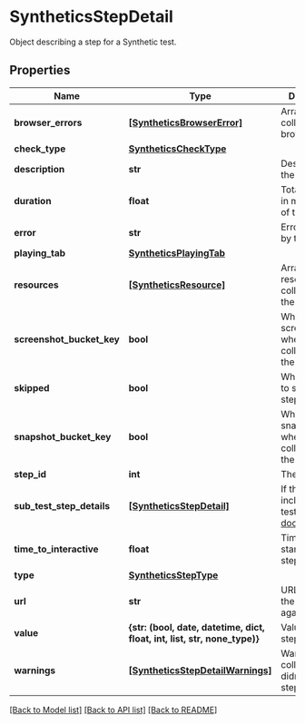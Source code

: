 # SyntheticsStepDetail

Object describing a step for a Synthetic test.
## Properties
Name | Type | Description | Notes
------------ | ------------- | ------------- | -------------
**browser_errors** | [**[SyntheticsBrowserError]**](SyntheticsBrowserError.md) | Array of errors collected for a browser test. | [optional] 
**check_type** | [**SyntheticsCheckType**](SyntheticsCheckType.md) |  | [optional] 
**description** | **str** | Description of the test. | [optional] 
**duration** | **float** | Total duration in millisecond of the test. | [optional] 
**error** | **str** | Error returned by the test. | [optional] 
**playing_tab** | [**SyntheticsPlayingTab**](SyntheticsPlayingTab.md) |  | [optional] 
**resources** | [**[SyntheticsResource]**](SyntheticsResource.md) | Array of resources collected by the test. | [optional] 
**screenshot_bucket_key** | **bool** | Whether or not screenshots where collected by the test. | [optional] 
**skipped** | **bool** | Whether or not to skip this step. | [optional] 
**snapshot_bucket_key** | **bool** | Whether or not snapshots where collected by the test. | [optional] 
**step_id** | **int** | The step ID. | [optional] 
**sub_test_step_details** | [**[SyntheticsStepDetail]**](SyntheticsStepDetail.md) | If this steps include a sub-test. [Subtests documentation](https://docs.datadoghq.com/synthetics/browser_tests/advanced_options/#subtests). | [optional] 
**time_to_interactive** | **float** | Time before starting the step. | [optional] 
**type** | [**SyntheticsStepType**](SyntheticsStepType.md) |  | [optional] 
**url** | **str** | URL to perform the step against. | [optional] 
**value** | **{str: (bool, date, datetime, dict, float, int, list, str, none_type)}** | Value for the step. | [optional] 
**warnings** | [**[SyntheticsStepDetailWarnings]**](SyntheticsStepDetailWarnings.md) | Warning collected that didn&#39;t failed the step. | [optional] 

[[Back to Model list]](README.md#documentation-for-models) [[Back to API list]](README.md#documentation-for-api-endpoints) [[Back to README]](README.md)


